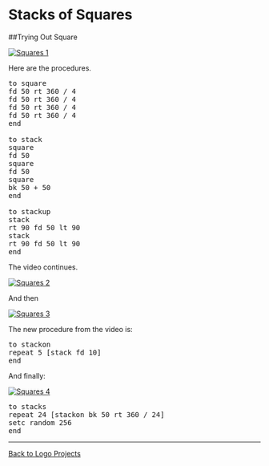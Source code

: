 # Stacks of Squares

##Trying Out Square

[![Squares 1](../video59.png)]()

Here are the procedures.

<pre>
to square
fd 50 rt 360 / 4
fd 50 rt 360 / 4
fd 50 rt 360 / 4
fd 50 rt 360 / 4
end

to stack
square
fd 50
square
fd 50
square
bk 50 + 50
end

to stackup
stack
rt 90 fd 50 lt 90
stack
rt 90 fd 50 lt 90
end
</pre>

The video continues.

[![Squares 2](../video60.png)](https://youtu.be/cX-wkBXmJFs)

And then

[![Squares 3](../video61.png)](https://youtu.be/lfAzn5hULKk)

The new procedure from the video is:

<pre>
to stackon
repeat 5 [stack fd 10]
end
</pre>

And finally:

[![Squares 4](../video62.png)](https://youtu.be/lQPl9-gcNIM)

<pre>
to stacks
repeat 24 [stackon bk 50 rt 360 / 24]
setc random 256
end
</pre>

----

[Back to Logo Projects](../LogoProjects.md)
